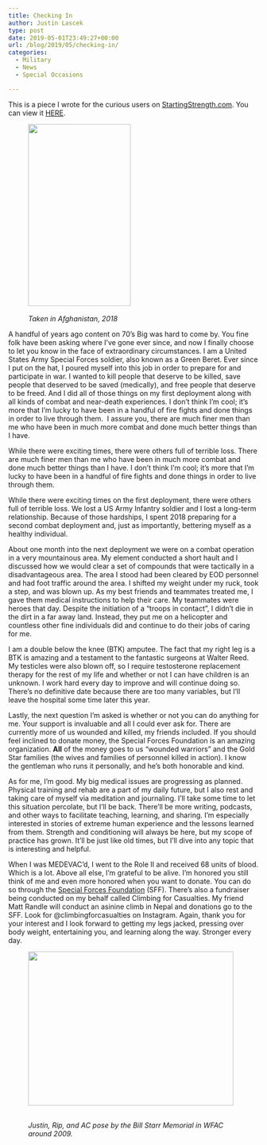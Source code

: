 ```yaml
---
title: Checking In
author: Justin Lascek
type: post
date: 2019-05-01T23:49:27+00:00
url: /blog/2019/05/checking-in/
categories:
  - Military
  - News
  - Special Occasions

---
```

This is a piece I wrote for the curious users on [StartingStrength.com][1]. You can view it [HERE][2]. <figure class="wp-block-image is-resized"><img data-attachment-id="10893" data-permalink="/blog/2019/05/checking-in/justin-1-3/" data-orig-file="/2019/05/Justin-1-2.jpg" data-orig-size="1440,2560" data-comments-opened="1" data-image-meta="{&quot;aperture&quot;:&quot;0&quot;,&quot;credit&quot;:&quot;&quot;,&quot;camera&quot;:&quot;&quot;,&quot;caption&quot;:&quot;&quot;,&quot;created_timestamp&quot;:&quot;0&quot;,&quot;copyright&quot;:&quot;&quot;,&quot;focal_length&quot;:&quot;0&quot;,&quot;iso&quot;:&quot;0&quot;,&quot;shutter_speed&quot;:&quot;0&quot;,&quot;title&quot;:&quot;&quot;,&quot;orientation&quot;:&quot;0&quot;}" data-image-title="Justin-1" data-image-description="" data-medium-file="/2019/05/Justin-1-2.jpg" data-large-file="/2019/05/Justin-1-2.jpg" src="/2019/05/Justin-1-2.jpg" alt="" class="wp-image-10893" width="206" height="366" /><figcaption>   
_Taken in Afghanistan, 2018_ </figcaption></figure> 

A handful of years ago content on 70’s Big was hard to come by. You fine folk have been asking where I’ve gone ever since, and now I finally choose to let you know in the face of extraordinary circumstances. I am a United States Army Special Forces soldier, also known as a Green Beret. Ever since I put on the hat, I poured myself into this job in order to prepare for and participate in war. I wanted to kill people that deserve to be killed, save people that deserved to be saved (medically), and free people that deserve to be freed. And I did all of those things on my first deployment along with all kinds of combat and near-death experiences. I don’t think I’m cool; it’s more that I’m lucky to have been in a handful of fire fights and done things in order to live through them.&nbsp; I assure you, there are much finer men than me who have been in much more combat and done much better things than I have.

While there were exciting times, there were others full of terrible loss. There are much finer men than me who have been in much more combat and done much better things than I have. I don’t think I’m cool; it’s more that I’m lucky to have been in a handful of fire fights and done things in order to live through them.

While there were exciting times on the first deployment, there were others full of terrible loss. We lost a US Army Infantry soldier and I lost a long-term relationship. Because of those hardships, I spent 2018 preparing for a second combat deployment and, just as importantly, bettering myself as a healthy individual.

About one month into the next deployment we were on a combat operation in a very mountainous area. My element conducted a short hault and I discussed how we would clear a set of compounds that were tactically in a disadvantageous area. The area I stood had been cleared by EOD personnel and had foot traffic around the area. I shifted my weight under my ruck, took a step, and was blown up. As my best friends and teammates treated me, I gave them medical instructions to help their care. My teammates were heroes that day. Despite the initiation of a “troops in contact”, I didn’t die in the dirt in a far away land. Instead, they put me on a helicopter and countless other fine individuals did and continue to do their jobs of caring for me.

I am a double below the knee (BTK) amputee. The fact that my right leg is a BTK is amazing and a testament to the fantastic surgeons at Walter Reed. My testicles were also blown off, so I require testosterone replacement therapy for the rest of my life and whether or not I can have children is an unknown. I work hard every day to improve and will continue doing so. There’s no definitive date because there are too many variables, but I’ll leave the hospital some time later this year.

Lastly, the next question I’m asked is whether or not you can do anything for me. Your support is invaluable and all I could ever ask for. There are currently more of us wounded and killed, my friends included. If you should feel inclined to donate money, the Special Forces Foundation is an amazing organization. **All** of the money goes to us “wounded warriors” and the Gold Star families (the wives and families of personnel killed in action). I know the gentleman who runs it personally, and he’s both honorable and kind.

As for me, I’m good. My big medical issues are progressing as planned. Physical training and rehab are a part of my daily future, but I also rest and taking care of myself via meditation and journaling. I’ll take some time to let this situation percolate, but I’ll be back. There’ll be more writing, podcasts, and other ways to facilitate teaching, learning, and sharing. I’m especially interested in stories of extreme human experience and the lessons learned from them. Strength and conditioning will always be here, but my scope of practice has grown. It’ll be just like old times, but I’ll dive into any topic that is interesting and helpful.

When I was MEDEVAC’d, I went to the Role II and received 68 units of blood. Which is a lot. Above all else, I’m grateful to be alive. I’m honored you still think of me and even more honored when you want to donate. You can do so through the [Special Forces Foundation][3] (SFF). There’s also a fundraiser being conducted on my behalf called Climbing for Casualties. My friend Matt Randle will conduct an asinine climb in Nepal and donations go to the SFF. Look for @climbingforcasualties on Instagram. Again, thank you for your interest and I look forward to getting my legs jacked, pressing over body weight, entertaining you, and learning along the way. Stronger every day.<figure class="wp-block-image is-resized">

<img data-attachment-id="10895" data-permalink="/blog/2019/05/checking-in/img-20190430-wa0009/" data-orig-file="/2019/05/IMG-20190430-WA0009.jpg" data-orig-size="604,453" data-comments-opened="1" data-image-meta="{&quot;aperture&quot;:&quot;0&quot;,&quot;credit&quot;:&quot;&quot;,&quot;camera&quot;:&quot;&quot;,&quot;caption&quot;:&quot;&quot;,&quot;created_timestamp&quot;:&quot;0&quot;,&quot;copyright&quot;:&quot;&quot;,&quot;focal_length&quot;:&quot;0&quot;,&quot;iso&quot;:&quot;0&quot;,&quot;shutter_speed&quot;:&quot;0&quot;,&quot;title&quot;:&quot;&quot;,&quot;orientation&quot;:&quot;0&quot;}" data-image-title="IMG-20190430-WA0009" data-image-description="" data-medium-file="/2019/05/IMG-20190430-WA0009.jpg" data-large-file="/2019/05/IMG-20190430-WA0009.jpg" src="/2019/05/IMG-20190430-WA0009.jpg" alt="" class="wp-image-10895" width="413" height="310" /><figcaption>   
_Justin, Rip, and AC pose by the Bill Starr Memorial in WFAC around 2009._ </figcaption></figure>

 [1]: https://startingstrength.com/
 [2]: https://startingstrength.com/article/justin-lascek-checks-in
 [3]: https://www.specialforcesfoundation.org/
